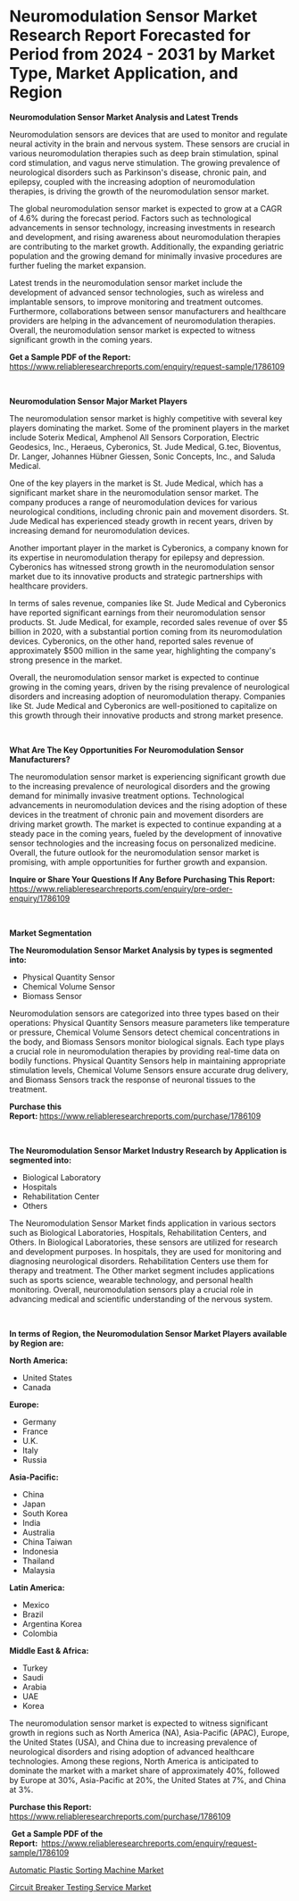 <p><h1>Neuromodulation Sensor Market Research Report Forecasted for Period from 2024 -  2031 by Market Type, Market Application, and Region</h1></p><p><strong>Neuromodulation Sensor Market Analysis and Latest Trends</strong></p>
<p><p>Neuromodulation sensors are devices that are used to monitor and regulate neural activity in the brain and nervous system. These sensors are crucial in various neuromodulation therapies such as deep brain stimulation, spinal cord stimulation, and vagus nerve stimulation. The growing prevalence of neurological disorders such as Parkinson's disease, chronic pain, and epilepsy, coupled with the increasing adoption of neuromodulation therapies, is driving the growth of the neuromodulation sensor market.</p><p>The global neuromodulation sensor market is expected to grow at a CAGR of 4.6% during the forecast period. Factors such as technological advancements in sensor technology, increasing investments in research and development, and rising awareness about neuromodulation therapies are contributing to the market growth. Additionally, the expanding geriatric population and the growing demand for minimally invasive procedures are further fueling the market expansion.</p><p>Latest trends in the neuromodulation sensor market include the development of advanced sensor technologies, such as wireless and implantable sensors, to improve monitoring and treatment outcomes. Furthermore, collaborations between sensor manufacturers and healthcare providers are helping in the advancement of neuromodulation therapies. Overall, the neuromodulation sensor market is expected to witness significant growth in the coming years.</p></p>
<p><strong>Get a Sample PDF of the Report:&nbsp;</strong> <a href="https://www.reliableresearchreports.com/enquiry/request-sample/1786109">https://www.reliableresearchreports.com/enquiry/request-sample/1786109</a></p>
<p>&nbsp;</p>
<p><strong>Neuromodulation Sensor Major Market Players</strong></p>
<p><p>The neuromodulation sensor market is highly competitive with several key players dominating the market. Some of the prominent players in the market include Soterix Medical, Amphenol All Sensors Corporation, Electric Geodesics, Inc., Heraeus, Cyberonics, St. Jude Medical, G.tec, Bioventus, Dr. Langer, Johannes Hübner Giessen, Sonic Concepts, Inc., and Saluda Medical.</p><p>One of the key players in the market is St. Jude Medical, which has a significant market share in the neuromodulation sensor market. The company produces a range of neuromodulation devices for various neurological conditions, including chronic pain and movement disorders. St. Jude Medical has experienced steady growth in recent years, driven by increasing demand for neuromodulation devices.</p><p>Another important player in the market is Cyberonics, a company known for its expertise in neuromodulation therapy for epilepsy and depression. Cyberonics has witnessed strong growth in the neuromodulation sensor market due to its innovative products and strategic partnerships with healthcare providers.</p><p>In terms of sales revenue, companies like St. Jude Medical and Cyberonics have reported significant earnings from their neuromodulation sensor products. St. Jude Medical, for example, recorded sales revenue of over $5 billion in 2020, with a substantial portion coming from its neuromodulation devices. Cyberonics, on the other hand, reported sales revenue of approximately $500 million in the same year, highlighting the company's strong presence in the market.</p><p>Overall, the neuromodulation sensor market is expected to continue growing in the coming years, driven by the rising prevalence of neurological disorders and increasing adoption of neuromodulation therapy. Companies like St. Jude Medical and Cyberonics are well-positioned to capitalize on this growth through their innovative products and strong market presence.</p></p>
<p>&nbsp;</p>
<p><strong>What Are The Key Opportunities For Neuromodulation Sensor Manufacturers?</strong></p>
<p><p>The neuromodulation sensor market is experiencing significant growth due to the increasing prevalence of neurological disorders and the growing demand for minimally invasive treatment options. Technological advancements in neuromodulation devices and the rising adoption of these devices in the treatment of chronic pain and movement disorders are driving market growth. The market is expected to continue expanding at a steady pace in the coming years, fueled by the development of innovative sensor technologies and the increasing focus on personalized medicine. Overall, the future outlook for the neuromodulation sensor market is promising, with ample opportunities for further growth and expansion.</p></p>
<p><strong>Inquire or Share Your Questions If Any Before Purchasing This Report:</strong> <a href="https://www.reliableresearchreports.com/enquiry/pre-order-enquiry/1786109">https://www.reliableresearchreports.com/enquiry/pre-order-enquiry/1786109</a></p>
<p>&nbsp;</p>
<p><strong>Market Segmentation</strong></p>
<p><strong>The Neuromodulation Sensor Market Analysis by types is segmented into:</strong></p>
<p><ul><li>Physical Quantity Sensor</li><li>Chemical Volume Sensor</li><li>Biomass Sensor</li></ul></p>
<p><p>Neuromodulation sensors are categorized into three types based on their operations: Physical Quantity Sensors measure parameters like temperature or pressure, Chemical Volume Sensors detect chemical concentrations in the body, and Biomass Sensors monitor biological signals. Each type plays a crucial role in neuromodulation therapies by providing real-time data on bodily functions. Physical Quantity Sensors help in maintaining appropriate stimulation levels, Chemical Volume Sensors ensure accurate drug delivery, and Biomass Sensors track the response of neuronal tissues to the treatment.</p></p>
<p><strong>Purchase this Report:&nbsp;</strong><a href="https://www.reliableresearchreports.com/purchase/1786109">https://www.reliableresearchreports.com/purchase/1786109</a></p>
<p>&nbsp;</p>
<p><strong>The Neuromodulation Sensor Market Industry Research by Application is segmented into:</strong></p>
<p><ul><li>Biological Laboratory</li><li>Hospitals</li><li>Rehabilitation Center</li><li>Others</li></ul></p>
<p><p>The Neuromodulation Sensor Market finds application in various sectors such as Biological Laboratories, Hospitals, Rehabilitation Centers, and Others. In Biological Laboratories, these sensors are utilized for research and development purposes. In hospitals, they are used for monitoring and diagnosing neurological disorders. Rehabilitation Centers use them for therapy and treatment. The Other market segment includes applications such as sports science, wearable technology, and personal health monitoring. Overall, neuromodulation sensors play a crucial role in advancing medical and scientific understanding of the nervous system.</p></p>
<p>&nbsp;</p>
<p><strong>In terms of Region, the Neuromodulation Sensor Market Players available by Region are:</strong></p>
<p>
    <p> <strong> North America: </strong>
        <ul>
            <li>United States</li>
            <li>Canada</li>
        </ul>
        </p> 
    <p> <strong> Europe: </strong>
        <ul>
            <li>Germany</li>
            <li>France</li>
            <li>U.K.</li>
            <li>Italy</li>
            <li>Russia</li>
        </ul>
        </p> 
    <p> <strong> Asia-Pacific: </strong>
        <ul>
            <li>China</li>
            <li>Japan</li>
            <li>South Korea</li>
            <li>India</li>
            <li>Australia</li>
            <li>China Taiwan</li>
            <li>Indonesia</li>
            <li>Thailand</li>
            <li>Malaysia</li>
        </ul>
        </p> 
    <p> <strong> Latin America: </strong>
        <ul>
            <li>Mexico</li>
            <li>Brazil</li>
            <li>Argentina Korea</li>
            <li>Colombia</li>
        </ul>
        </p> 
    <p> <strong> Middle East & Africa: </strong>
        <ul>
            <li>Turkey</li>
            <li>Saudi</li>
            <li>Arabia</li>
            <li>UAE</li>
            <li>Korea</li>
        </ul>
    </p>
    </p>
<p><p>The neuromodulation sensor market is expected to witness significant growth in regions such as North America (NA), Asia-Pacific (APAC), Europe, the United States (USA), and China due to increasing prevalence of neurological disorders and rising adoption of advanced healthcare technologies. Among these regions, North America is anticipated to dominate the market with a market share of approximately 40%, followed by Europe at 30%, Asia-Pacific at 20%, the United States at 7%, and China at 3%.</p></p>
<p><strong>Purchase this Report: </strong><a href="https://www.reliableresearchreports.com/purchase/1786109">https://www.reliableresearchreports.com/purchase/1786109</a></p>
<p>&nbsp;<strong>Get a Sample PDF of the Report:&nbsp;&nbsp;</strong><a href="https://www.reliableresearchreports.com/enquiry/request-sample/1786109">https://www.reliableresearchreports.com/enquiry/request-sample/1786109</a></p>
<p><strong></strong></p>
<p><p><a href="https://issuu.com/reportprime-2/docs/automatic-plastic-sorting-machine-market-size-2030">Automatic Plastic Sorting Machine Market</a></p><p><a href="https://issuu.com/reportprime-2/docs/circuit-breaker-testing-service-market-size-2030.p">Circuit Breaker Testing Service Market</a></p></p>